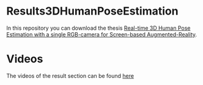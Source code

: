 # Results3DHumanPoseEstimation

In this repository you can download the thesis [Real-time 3D Human Pose Estimation with a single RGB-camera for Screen-based Augmented-Reality](Masterthesis_3DHumanPose_TobiasCzempiel_small.pdf).


# Videos

The videos of the result section can be found [here](https://tobiascz.github.io/Results3DHumanPoseEstimation/)







